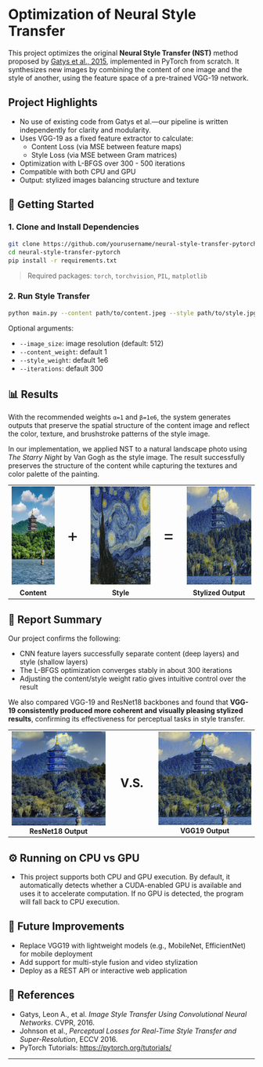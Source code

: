 # Optimization of Neural Style Transfer

This project optimizes the original **Neural Style Transfer (NST)** method proposed by [Gatys et al., 2015](https://www.cv-foundation.org/openaccess/content_cvpr_2016/papers/Gatys_Image_Style_Transfer_CVPR_2016_paper.pdf), implemented in PyTorch from scratch. It synthesizes new images by combining the content of one image and the style of another, using the feature space of a pre-trained VGG-19 network.

## Project Highlights

- No use of existing code from Gatys et al.—our pipeline is written independently for clarity and modularity.
- Uses VGG-19 as a fixed feature extractor to calculate:
  - Content Loss (via MSE between feature maps)
  - Style Loss (via MSE between Gram matrices)
- Optimization with L-BFGS over 300 - 500 iterations
- Compatible with both CPU and GPU
- Output: stylized images balancing structure and texture

## 🚀 Getting Started

### 1. Clone and Install Dependencies

```bash
git clone https://github.com/yourusername/neural-style-transfer-pytorch.git
cd neural-style-transfer-pytorch
pip install -r requirements.txt
```

> Required packages: `torch`, `torchvision`, `PIL`, `matplotlib`

### 2. Run Style Transfer

```bash
python main.py --content path/to/content.jpeg --style path/to/style.jpg --output output.png
```

Optional arguments:
- `--image_size`: image resolution (default: 512)
- `--content_weight`: default 1
- `--style_weight`: default 1e6
- `--iterations`: default 300

## 📊 Results

With the recommended weights `α=1` and `β=1e6`, the system generates outputs that preserve the spatial structure of the content image and reflect the color, texture, and brushstroke patterns of the style image.

<p>
  In our implementation, we applied NST to a natural landscape photo using <i>The Starry Night</i> by Van Gogh as the style image. 
  The result successfully preserves the structure of the content while capturing the textures and color palette of the painting.
</p>

<div align="center">
  <table>
    <tr>
      <td align="center"><img src="content.jpeg" height="200"/></td>
      <td align="center" style="font-size: 36px; vertical-align: middle;">+</td>
      <td align="center"><img src="style.jpg" height="200"/></td>
      <td align="center" style="font-size: 36px; vertical-align: middle;">=</td>
      <td align="center"><img src="output_vgg19.png" height="200"/></td>
    </tr>
    <tr>
      <td align="center"><b>Content</b></td>
      <td></td>
      <td align="center"><b>Style</b></td>
      <td></td>
      <td align="center"><b>Stylized Output</b></td>
    </tr>
  </table>
</div>

## 📄 Report Summary

Our project confirms the following:

- CNN feature layers successfully separate content (deep layers) and style (shallow layers)
- The L-BFGS optimization converges stably in about 300 iterations
- Adjusting the content/style weight ratio gives intuitive control over the result

We also compared VGG-19 and ResNet18 backbones and found that **VGG-19 consistently produced more coherent and visually pleasing stylized results**, confirming its effectiveness for perceptual tasks in style transfer.
<center>

<div align="center">
  <table>
    <tr>
      <td align="center">
        <img src="output_resnet18.png" width="200"/><br/>
        <b>ResNet18 Output</b>
      </td>
      <td align="center" style="vertical-align:middle; width:80px;">
        <b style="font-size: 24px;">V.S.</b>
      </td>
      <td align="center">
        <img src="output_vgg19.png" width="200"/><br/>
        <b>VGG19 Output</b>
      </td>
    </tr>
  </table>
</div>


</center>

## ⚙️ Running on CPU vs GPU
- This project supports both CPU and GPU execution. By default, it automatically detects whether a CUDA-enabled GPU is available and uses it to accelerate computation. If no GPU is detected, the program will fall back to CPU execution.

## 🔧 Future Improvements

- Replace VGG19 with lightweight models (e.g., MobileNet, EfficientNet) for mobile deployment
- Add support for multi-style fusion and video stylization
- Deploy as a REST API or interactive web application

## 📜 References

- Gatys, Leon A., et al. *Image Style Transfer Using Convolutional Neural Networks*. CVPR, 2016.
- Johnson et al., *Perceptual Losses for Real-Time Style Transfer and Super-Resolution*, ECCV 2016.
- PyTorch Tutorials: https://pytorch.org/tutorials/
---